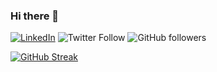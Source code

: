 ### Hi there 👋

[![LinkedIn](https://img.shields.io/badge/-LinkedIn-5c5c5c?&logo=Linkedin&?logoColor=white&link=https://www.linkedin.com/in/konstantinsivakov/)](https://www.linkedin.com/in/konstantinsivakov/)
![Twitter Follow](https://img.shields.io/twitter/follow/tino097?style=flat-square)
![GitHub followers](https://img.shields.io/github/followers/tino097)

[![GitHub Streak](https://streak-stats.demolab.com/?user=tino097&theme=dark)](https://git.io/streak-stats)

